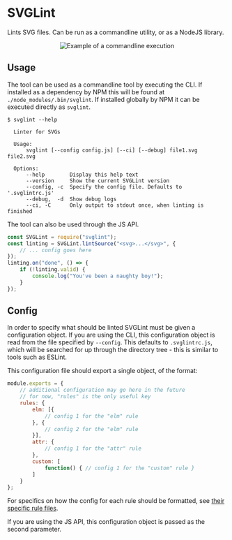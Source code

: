 # SVGLint

Lints SVG files. Can be run as a commandline utility, or as a NodeJS library.

<p align="center"><img src="/example.png" alt="Example of a commandline execution"/></p>

## Usage

The tool can be used as a commandline tool by executing the CLI.
If installed as a dependency by NPM this will be found at `./node_modules/.bin/svglint`.
If installed globally by NPM it can be executed directly as `svglint`.

```
$ svglint --help

  Linter for SVGs

  Usage:
      svglint [--config config.js] [--ci] [--debug] file1.svg file2.svg

  Options:
      --help        Display this help text
      --version     Show the current SVGLint version
      --config, -c  Specify the config file. Defaults to '.svglintrc.js'
      --debug,  -d  Show debug logs
      --ci, -C      Only output to stdout once, when linting is finished
```

The tool can also be used through the JS API.

```javascript
const SVGLint = require("svglint");
const linting = SVGLint.lintSource("<svg>...</svg>", {
    // ... config goes here
});
linting.on("done", () => {
    if (!linting.valid) {
        console.log("You've been a naughty boy!");
    }
});
```

## Config

In order to specify what should be linted SVGLint must be given a configuration object.
If you are using the CLI, this configuration object is read from the file specified by `--config`. This defaults to `.svglintrc.js`, which will be searched for up through the directory tree - this is similar to tools such as ESLint.

This configuration file should export a single object, of the format:

```javascript
module.exports = {
    // additional configuration may go here in the future
    // for now, "rules" is the only useful key
    rules: {
        elm: [{
            // config 1 for the "elm" rule
        }, {
            // config 2 for the "elm" rule
        }],
        attr: {
            // config 1 for the "attr" rule
        },
        custom: [
            function() { // config 1 for the "custom" rule }
        ]
    }
};
```

For specifics on how the config for each rule should be formatted, see [their specific rule files](/src/rules/).

If you are using the JS API, this configuration object is passed as the second parameter.

